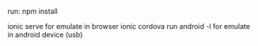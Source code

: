 run:
npm install

ionic serve   for emulate in browser
ionic cordova run android -l   for emulate in android device (usb)

